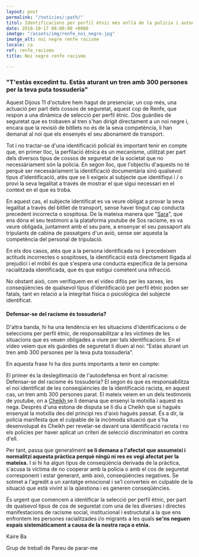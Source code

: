 ```yaml
---
layout: post
permalink: "/noticies/:path/"
titol: Identificacions per perfil ètnic més enllà de la policia i autodefensa deslegitimada
date: 2018-10-17 08:00:00 +0000
imatge: "/assets/img/renfe_noi_negre.jpg"
imatge_alt: noi negre renfe racisme
locale: ca
ref: renfe_racismo
title: Noi negre renfe racisme

---
```

### "T'estàs excedint tu. Estàs aturant un tren amb 300 persones per la teva puta tossuderia"

Aquest Dijous 11 d'octubre hem hagut de presenciar, un cop més, una actuació per part dels cossos de seguretat, aquest cop de Renfe, que respon a una dinàmica de selecció per perfil ètnic. Dos guàrdies de seguretat que es trobaven al tren s'han dirigit directament a un noi negre i, encara que la revisió de bitllets no és de la seva competència, li han demanat al noi que els ensenyés el seu abonament de transport.

Tot i no tractar-se d'una identificació policial és important tenir en compte que, en primer lloc, la perfilació ètnica és un mecanisme, utilitzat per part dels diversos tipus de cossos de seguretat de la societat que no necessàriament són la policia. En segon lloc, que l'objectiu d'aquests no té perquè ser necessàriament la identificació documentària sinó qualsevol tipus d'identificació, atès que se li exigeix ​​al subjecte que identifiqui i / o provi la seva legalitat a través de mostrar el que sigui necessari en el context en el que es troba.

En aquest cas, el subjecte identificat es va veure obligat a provar la seva legalitat a través del bitllet de transport, sense haver tingut cap conducta precedent incorrecta o sospitosa. De la mateixa manera que "[Sara](https://www.pareudepararme.org/testimonis/si-nos-callamos-nadie-nos-va-a-tener-en-cuenta/)", que ens dóna el seu testimoni a la plataforma youtube de Sos racisme, es va veure obligada, juntament amb el seu pare, a ensenyar el seu passaport als tripulants de cabina de passatgers d'un avió, sense ser aquesta la competència del personal de tripulació.

En els dos casos, atès que a la persona identificada no li precedeixen actituds incorrectes o sospitoses, la identificació està directament lligada al prejudici i el mòbil és que s'espera una conducta específica de la persona racialitzada identificada, que és que estigui cometent una infracció.

No obstant això, com verifiquem en el vídeo difós per les xarxes, les conseqüències de qualsevol tipus d'identificació per perfil ètnic poden ser fatals, tant en relació a la integritat física o psicològica del subjecte identificat.

#### Defensar-se del racisme és tossuderia?

D'altra banda, hi ha una tendència en les situacions d'identificacions o de seleccions per perfil ètnic, de responsabilitzar a les víctimes de les situacions que es veuen obligades a viure per tals identificacions. En el vídeo veiem que els guàrdies de seguretat li diuen al noi: "Estàs aturant un tren amb 300 persones per la teva puta tossuderia".

En aquesta frase hi ha dos punts importants a tenir en compte:

El primer és la deslegitimació de l'autodefensa en front al racisme: Defensar-se del racisme és tossuderia? El segon és que es responsabilitza el noi identificat de les conseqüències de la identificació racista, en aquest cas, un tren amb 300 persones parat. El mateix veiem en un dels testimonis de youtube, on a [Cheikh ](https://www.pareudepararme.org/testimonis/ensenyam-la-motxilla/)se li demana que ensenyi la motxilla i aquest es nega. Després d'una estona de disputa se li diu a Cheikh que si hagués ensenyat la motxilla des del principi res d'això hagués passat. És a dir, la policia manifesta que el culpable de la incòmoda situació que s'ha desenvolupat és Cheikh per revelar-se davant una identificació racista i no els policies per haver aplicat un criteri de selecció discriminatori en contra d'ell.

Per tant, passa que generalment **se li demana a l'afectat que assumeixi i normalitzi aquesta pràctica perquè ningú ni res es vegi afectat per la mateixa.** I si hi ha algun tipus de conseqüència derivada de la pràctica, s'acusa la víctima de no cooperar amb la policia o amb el cos de seguretat corresponent i estar generant, amb això, conseqüències negatives. Se sotmet a l'agredit a un xantatge emocional i se’l converteix en culpable de la situació que està vivint si la qüestiona i es generen conseqüències.

És urgent que comencem a identificar la selecció per perfil ètnic, per part de qualsevol tipus de cos de seguretat com una de les diverses i directes manifestacions de racisme social, institucional i estructutal a la que ens enfrontem les persones racialitzades i/o migrants a les quals **se'ns neguen espais sistemàticament a causa de la nostra raça o etnia.**

Kaire Ba

Grup de treball de Pareu de parar-me